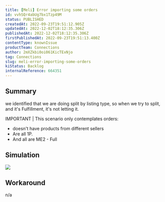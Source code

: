 ```yaml
---
title: [Meli] Error importing some orders
id: vvhSQr4abUg7bx1Tzp49M
status: PUBLISHED
createdAt: 2022-09-23T19:51:12.905Z
updatedAt: 2022-12-02T18:12:35.306Z
publishedAt: 2022-12-02T18:12:35.306Z
firstPublishedAt: 2022-09-23T19:51:13.400Z
contentType: knownIssue
productTeam: Connections
author: 2mXZkbi0oi061KicTExNjo
tag: Connections
slug: meli-error-importing-some-orders
kiStatus: Backlog
internalReference: 664351
---
```


## Summary


we identified that we are doing split by listing type, so when we try to split, and it's Fulfillment, it's not letting it.

IMPORTANT | This scenario only contemplates orders:

- doesn't have products from different sellers
- Are all 1P.
- And all are ME2 - Full



## Simulation



 ![](https://vtexhelp.zendesk.com/attachments/token/WW2J1pFsU9mvCd4VQ9Vju0RnN/?name=image.png)



## Workaround


n/a

